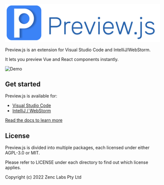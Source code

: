 <div align="center">
  <a href="https://previewjs.com" target="_blank">
    <img src="assets/banner.svg" alt="Preview.js" />
  </a>
</div>

Preview.js is an extension for Visual Studio Code and IntelliJ/WebStorm.

It lets you preview Vue and React components instantly.

![Demo](assets/previewjs-overview.gif)

## Get started

Preview.js is available for:

- [Visual Studio Code](https://marketplace.visualstudio.com/items?itemName=zenclabs.previewjs)
- [IntelliJ / WebStorm](https://plugins.jetbrains.com/plugin/18384-preview-js)

[Read the docs to learn more](https://previewjs.com)

## License

Preview.js is divided into multiple packages, each licensed under either AGPL-3.0 or MIT.

Please refer to LICENSE under each directory to find out which license applies.

Copyright (c) 2022 Zenc Labs Pty Ltd
